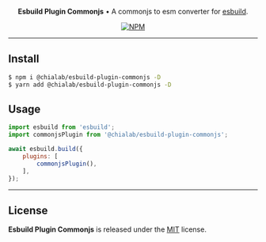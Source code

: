 <p align="center">
    <strong>Esbuild Plugin Commonjs</strong> • A commonjs to esm converter for <a href="https://esbuild.github.io/">esbuild</a>.
</p>

<p align="center">
    <a href="https://www.npmjs.com/package/@chialab/esbuild-plugin-commonjs"><img alt="NPM" src="https://img.shields.io/npm/v/@chialab/esbuild-plugin-commonjs.svg?style=flat-square"></a>
</p>

---

## Install

```sh
$ npm i @chialab/esbuild-plugin-commonjs -D
$ yarn add @chialab/esbuild-plugin-commonjs -D
```

## Usage

```js
import esbuild from 'esbuild';
import commonjsPlugin from '@chialab/esbuild-plugin-commonjs';

await esbuild.build({
    plugins: [
        commonjsPlugin(),
    ],
});
```

---

## License

**Esbuild Plugin Commonjs** is released under the [MIT](https://github.com/chialab/rna/blob/main/packages/esbuild-plugin-commonjs/LICENSE) license.
